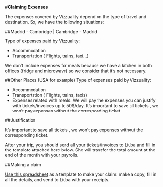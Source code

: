 #**Claiming Expenses**

The expenses covered by Vizzuality depend on the type of travel and destination. So, we  have the following situations:

##Madrid - Cambridge | Cambridge - Madrid

Type of expenses paid by Vizzuality:
- Accommodation 
- Transportation ( Flights, trains, taxi…)

We don’t include expenses for meals because we have a kitchen in both offices (fridge and microwave) so we consider that it’s not necessary.

##Other Places (USA for example)
Type of expenses paid by Vizzuality:

- Accommodation 
- Transportation ( Flights, trains, taxis)
- Expenses related with meals. We will pay the expenses you can justify with tickets/invoices up to 50$/day. It’s important to save all tickets , we won’t pay expenses without the corresponding ticket.

##Justification

It’s important to save all tickets , we won’t pay expenses without the corresponding ticket. 

After your trip, you should send all your tickets/invoices to Liuba and fill in the template attached here below. She will transfer the total amount at the end of the month with your payrolls. 

##Making a claim

[Use this spreadsheet](https://docs.google.com/spreadsheets/d/1GexjOuYNyzIiQsIYu5xR-Dz6AH0x_IV5D-4pteL8USQ/edit?usp=sharing) as a template to make your claim: make a copy, fill in all the details, and send to Liuba with your receipts. 